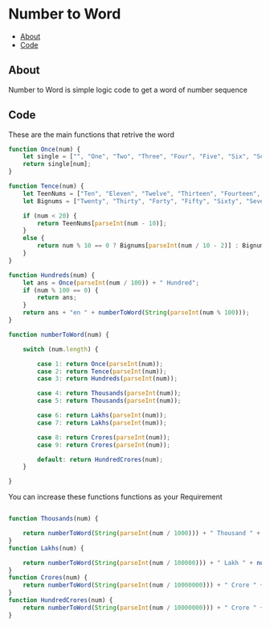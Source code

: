 # Number to Word

- [About](#about)
- [Code](#code)


## About
Number to Word is simple logic code to get a word of number sequence


## Code

These are the main functions that retrive the word

```javascript
function Once(num) {
    let single = ["", "One", "Two", "Three", "Four", "Five", "Six", "Seven", "Eight", "Nine"];
    return single[num];
}
```
```javascript
function Tence(num) {
    let TeenNums = ["Ten", "Eleven", "Twelve", "Thirteen", "Fourteen", "Fifteen", "Sixteen", "Seventeen", "Eighteen", "Nineteen"];
    let Bignums = ["Twenty", "Thirty", "Forty", "Fifty", "Sixty", "Seventy", "Eighty", "Ninty"];

    if (num < 20) {
        return TeenNums[parseInt(num - 10)];
    }
    else {
        return num % 10 == 0 ? Bignums[parseInt(num / 10 - 2)] : Bignums[parseInt(num / 10 - 2)] + "-" + Once(parseInt(num % 10));
    }
}
```

```javascript
function Hundreds(num) {
    let ans = Once(parseInt(num / 100)) + " Hundred";
    if (num % 100 == 0) {
        return ans;
    }
    return ans + "en " + numberToWord(String(parseInt(num % 100)));
}
```
```javascript
function numberToWord(num) {

    switch (num.length) {

        case 1: return Once(parseInt(num));
        case 2: return Tence(parseInt(num));
        case 3: return Hundreds(parseInt(num));

        case 4: return Thousands(parseInt(num));
        case 5: return Thousands(parseInt(num));

        case 6: return Lakhs(parseInt(num));
        case 7: return Lakhs(parseInt(num));

        case 8: return Crores(parseInt(num));
        case 9: return Crores(parseInt(num));

        default: return HundredCrores(num);
    }

}
```
You can increase these functions functions as your Requirement
```javascript

function Thousands(num) {

    return numberToWord(String(parseInt(num / 1000))) + " Thousand " + numberToWord(String(parseInt(num % 1000)));
}
function Lakhs(num) {

    return numberToWord(String(parseInt(num / 100000))) + " Lakh " + numberToWord(String(parseInt(num % 100000)));
}
function Crores(num) {
    return numberToWord(String(parseInt(num / 10000000))) + " Crore " + numberToWord(String(parseInt(num % 10000000)));
}
function HundredCrores(num) {
    return numberToWord(String(parseInt(num / 10000000))) + " Crore " + numberToWord(String(parseInt(num % 10000000)));
}

```


